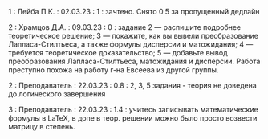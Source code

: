1 : Лейба П.К. : 02.03.23 : 1 : зачтено. Снято 0.5 за пропущенный дедлайн

2 : Храмцов Д.А. : 09.03.23 : 0 : задание 2 — распишите подробнее теоретическое решение; 3 — покажите, как вы вывели преобразование Лапласа-Стилтьеса, а также формулы дисперсии и матожидания; 4 — требуется теоретическое доказательство; 5 — добавьте вывод преобразования Лапласа-Стилтьеса, матожидания и дисперсии. Работа преступно похожа на работу г-на Евсеева из другой группы.

2 : Преподаватель : 22.03.23 : 0.8 : 2, 3, 5 задания - теория не доведена до логического завершения

3 : Преподаватель : 22.03.23 : 1.4 : учитесь записывать математические формулы в LaTeX, в допе в теор. решении можно было просто возвести матрицу в степень. 
